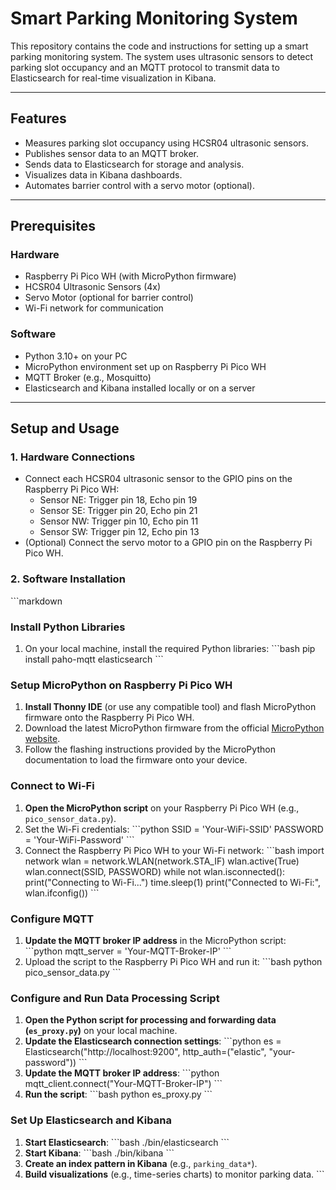 # **Smart Parking Monitoring System**

This repository contains the code and instructions for setting up a smart parking monitoring system. The system uses ultrasonic sensors to detect parking slot occupancy and an MQTT protocol to transmit data to Elasticsearch for real-time visualization in Kibana.

---

## **Features**
- Measures parking slot occupancy using HCSR04 ultrasonic sensors.
- Publishes sensor data to an MQTT broker.
- Sends data to Elasticsearch for storage and analysis.
- Visualizes data in Kibana dashboards.
- Automates barrier control with a servo motor (optional).

---

## **Prerequisites**
### **Hardware**
- Raspberry Pi Pico WH (with MicroPython firmware)
- HCSR04 Ultrasonic Sensors (4x)
- Servo Motor (optional for barrier control)
- Wi-Fi network for communication

### **Software**
- Python 3.10+ on your PC
- MicroPython environment set up on Raspberry Pi Pico WH
- MQTT Broker (e.g., Mosquitto)
- Elasticsearch and Kibana installed locally or on a server

---

## **Setup and Usage**

### **1. Hardware Connections**
- Connect each HCSR04 ultrasonic sensor to the GPIO pins on the Raspberry Pi Pico WH:
  - Sensor NE: Trigger pin 18, Echo pin 19
  - Sensor SE: Trigger pin 20, Echo pin 21
  - Sensor NW: Trigger pin 10, Echo pin 11
  - Sensor SW: Trigger pin 12, Echo pin 13
- (Optional) Connect the servo motor to a GPIO pin on the Raspberry Pi Pico WH.

### **2. Software Installation**

\`\`\`markdown
### Install Python Libraries
1. On your local machine, install the required Python libraries:
   \`\`\`bash
   pip install paho-mqtt elasticsearch
   \`\`\`

### Setup MicroPython on Raspberry Pi Pico WH
1. **Install Thonny IDE** (or use any compatible tool) and flash MicroPython firmware onto the Raspberry Pi Pico WH.
2. Download the latest MicroPython firmware from the official [MicroPython website](https://micropython.org/download).
3. Follow the flashing instructions provided by the MicroPython documentation to load the firmware onto your device.

### Connect to Wi-Fi
1. **Open the MicroPython script** on your Raspberry Pi Pico WH (e.g., `pico_sensor_data.py`).
2. Set the Wi-Fi credentials:
   \`\`\`python
   SSID = 'Your-WiFi-SSID'
   PASSWORD = 'Your-WiFi-Password'
   \`\`\`
3. Connect the Raspberry Pi Pico WH to your Wi-Fi network:
   \`\`\`bash
   import network
   wlan = network.WLAN(network.STA_IF)
   wlan.active(True)
   wlan.connect(SSID, PASSWORD)
   while not wlan.isconnected():
       print("Connecting to Wi-Fi...")
       time.sleep(1)
   print("Connected to Wi-Fi:", wlan.ifconfig())
   \`\`\`

### Configure MQTT
1. **Update the MQTT broker IP address** in the MicroPython script:
   \`\`\`python
   mqtt_server = 'Your-MQTT-Broker-IP'
   \`\`\`
2. Upload the script to the Raspberry Pi Pico WH and run it:
   \`\`\`bash
   python pico_sensor_data.py
   \`\`\`

### Configure and Run Data Processing Script
1. **Open the Python script for processing and forwarding data (`es_proxy.py`)** on your local machine.
2. **Update the Elasticsearch connection settings**:
   \`\`\`python
   es = Elasticsearch("http://localhost:9200", http_auth=("elastic", "your-password"))
   \`\`\`
3. **Update the MQTT broker IP address**:
   \`\`\`python
   mqtt_client.connect("Your-MQTT-Broker-IP")
   \`\`\`
4. **Run the script**:
   \`\`\`bash
   python es_proxy.py
   \`\`\`

### Set Up Elasticsearch and Kibana
1. **Start Elasticsearch**:
   \`\`\`bash
   ./bin/elasticsearch
   \`\`\`
2. **Start Kibana**:
   \`\`\`bash
   ./bin/kibana
   \`\`\`
3. **Create an index pattern in Kibana** (e.g., `parking_data*`).
4. **Build visualizations** (e.g., time-series charts) to monitor parking data.
\`\`\`
